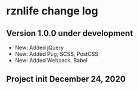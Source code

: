 # rznlife change log

## Version 1.0.0 under development

- New: Added jQuery
- New: Added Pug, SCSS, PostCSS
- New: Added Webpack, Babel

## Project init December 24, 2020
